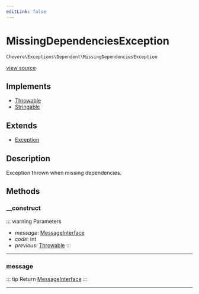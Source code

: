 ```yaml
---
editLink: false
---
```


# MissingDependenciesException

`Chevere\Exceptions\Dependent\MissingDependenciesException`

[view source](https://github.com/chevere/chevere/blob/main/src/Chevere/Exceptions/Dependent/MissingDependenciesException.php)

## Implements

- [Throwable](https://www.php.net/manual/class.throwable)
- [Stringable](https://www.php.net/manual/class.stringable)

## Extends

- [Exception](../Core/Exception.md)

## Description

Exception thrown when missing dependencies.

## Methods

### __construct

::: warning Parameters
- *message*: [MessageInterface](../../Interfaces/Message/MessageInterface.md)
- *code*: int
- *previous*: [Throwable](https://www.php.net/manual/class.throwable)
:::

---

### message

::: tip Return
[MessageInterface](../../Interfaces/Message/MessageInterface.md)
:::

---
